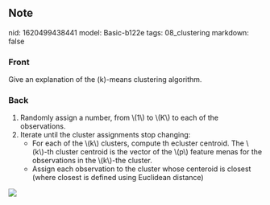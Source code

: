 ## Note
nid: 1620499438441
model: Basic-b122e
tags: 08_clustering
markdown: false

### Front
Give an explanation of the \(k\)-means clustering algorithm.

### Back
<ol>
  <li>Randomly assign a number, from \(1\) to \(K\) to each of the
  observations.
  <li>Iterate until the cluster assignments stop changing:
    <ul>
      <li>For each of the \(k\) clusters, compute th ecluster
      centroid. The \(k\)-th cluster centroid is the vector of the
      \(p\) feature menas for the observations in the \(k\)-the
      cluster.
      <li>Assign each observation to the cluster whose centeroid is
      closest (where closest is defined using Euclidean distance)
    </ul>
</ol>
<div><img src=
"paste-77ba72cec8f7f502e3e62fb64180d52190fe871c.jpg"></div>
